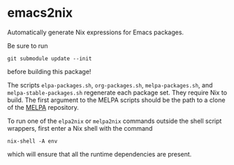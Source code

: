 # emacs2nix

Automatically generate Nix expressions for Emacs packages.

Be sure to run
```
git submodule update --init
```
before building this package!

The scripts `elpa-packages.sh`, `org-packages.sh`, `melpa-packages.sh`, and
`melpa-stable-packages.sh` regenerate each package set. They require
Nix to build. The first argument to the MELPA scripts should be the
path to a clone of the [MELPA](https://github.com/milkypostman/melpa)
repository.

To run one of the `elpa2nix` or `melpa2nix` commands outside the shell script
wrappers, first enter a Nix shell with the command
```
nix-shell -A env
```
which will ensure that all the runtime dependencies are present.
